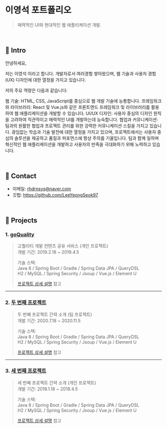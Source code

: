 # 이영석 포트폴리오
>매력적인 UI와 현대적인 웹 애플리케이션 개발.

</br>

## :pushpin: Intro
안녕하세요,

저는 이영석 이라고 합니다. 개발자로서 여러경험 쌓아왔으며, 웹 기술과 사용자 경험(UX) 디자인에 대한 열정을 가지고 있습니다.

저의 주요 역량은 다음과 같습니다:

웹 기술: HTML, CSS, JavaScript를 중심으로 웹 개발 기술에 능통합니다.
프레임워크와 라이브러리: React 및 Vue.js와 같은 프론트엔드 프레임워크 및 라이브러리를 활용하여 웹 애플리케이션을 개발할 수 있습니다.
UI/UX 디자인: 사용자 중심의 디자인 원칙을 고려하여 직관적이고 매력적인 UI를 개발하는데 능숙합니다.
협업과 커뮤니케이션: 팀과의 원활한 협업과 프로젝트 관리를 위한 강력한 커뮤니케이션 스킬을 가지고 있습니다.
끊임없는 학습과 기술 발전에 대한 열정을 가지고 있으며, 프로젝트에서는 사용자 중심의 솔루션을 제공하고 품질과 퍼포먼스에 항상 주의를 기울입니다. 
팀과 함께 일하며 혁신적인 웹 애플리케이션을 개발하고 사용자의 만족을 극대화하기 위해 노력하고 있습니다.



</br>

## :pushpin: Contact
- 이메일: rhdrnsys@naver.com
- 깃헙: https://github.com/LeeYeongSeok97

</br>

## :pushpin: Projects
### 1. [goQuality](https://github.com/Integerous/goQuality)
>고퀄리티 개발 컨텐츠 공유 서비스 (개인 프로젝트)  
>개발 기간: 2019.2.18 ~ 2019.4.5  
>  
>기술 스택:  
>Java 8 / Spring Boot / Gradle / Spring Data JPA / QueryDSL  
>H2 / MySQL / Spring Security / Jsoup / Vue.js / Element U  
>  
>[프로젝트 상세 설명](https://github.com/Integerous/goQuality) 참고

---

### 2. [두 번째 프로젝트]()
>두 번째 프로젝트 간략 소개  (팀 프로젝트)  
>개발 기간: 2020.7.18 ~ 2020.11.5  
>  
>기술 스택:  
>Java 8 / Spring Boot / Gradle / Spring Data JPA / QueryDSL  
>H2 / MySQL / Spring Security / Jsoup / Vue.js / Element U  
>  
>[프로젝트 상세 설명](https://github.com/Integerous/goQuality) 참고

---

### 3. [세 번째 프로젝트]()
>세 번째 프로젝트 간략 소개  (개인 프로젝트)  
>개발 기간: 2018.1.18 ~ 2018.4.5  
>  
>기술 스택:  
>Java 8 / Spring Boot / Gradle / Spring Data JPA / QueryDSL  
>H2 / MySQL / Spring Security / Jsoup / Vue.js / Element U  
>  
>[프로젝트 상세 설명](https://github.com/Integerous/goQuality) 참고
